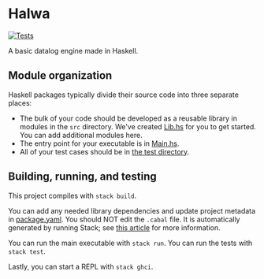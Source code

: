 # Halwa

[![Tests](https://github.com/hXtreme/2021-halwa/actions/workflows/haskell.yml/badge.svg)](https://github.com/hXtreme/2021-halwa/actions/workflows/haskell.yml)

A basic datalog engine made in Haskell.

## Module organization

Haskell packages typically divide their source code into three separate places:
  - The bulk of your code should be developed as a reusable library in modules in the `src` directory. We've created [Lib.hs](src/Lib.hs) for you to get started. You can add additional modules here.
  - The entry point for your executable is in [Main.hs](app/Main.hs). 
  - All of your test cases should be in [the test directory](test/Spec.hs).



## Building, running, and testing

This project compiles with `stack build`. 

You can add any needed library dependencies and update project metadata in [package.yaml](package.yaml). You should NOT edit the `.cabal` file. It is automatically generated by running Stack; see [this article](https://docs.haskellstack.org/en/stable/stack_yaml_vs_cabal_package_file/) for more information.

You can run the main executable with `stack run`.
You can run the tests with `stack test`. 

Lastly, you can start a REPL with `stack ghci`.
